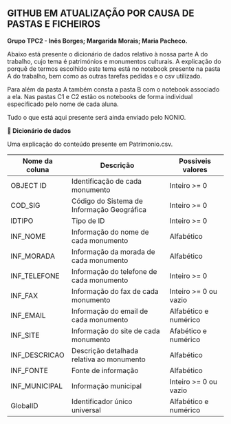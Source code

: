 ## GITHUB EM ATUALIZAÇÃO POR CAUSA DE PASTAS E FICHEIROS

**Grupo TPC2 - Inês Borges; Margarida Morais; Maria Pacheco.**

Abaixo está presente o dicionário de dados relativo à nossa parte A do trabalho, cujo tema é patrimónios e monumentos culturais. A explicação do porquê de termos escolhido este tema está no notebook presente na pasta A do trabalho, bem como as outras tarefas pedidas e o csv utilizado.

Para além da pasta A também consta a pasta B com o notebook associado a ela. Nas pastas C1 e C2 estão os notebooks de forma individual especificado pelo nome de cada aluna.

Tudo o que está aqui presente será ainda enviado pelo NONIO.

**📔 Dicionário de dados**

Uma explicação do conteúdo presente em Patrimonio.csv.

| Nome da coluna | Descrição | Possiveis valores |
| --- | --- | --- |
| OBJECT ID | Identificação de cada monumento | Inteiro >= 0
| COD_SIG | Código do Sistema de Informação Geográfica | Inteiro >= 0
| IDTIPO | Tipo de ID | Inteiro >= 0
| INF_NOME | Informação do nome de cada monumento | Alfabético
| INF_MORADA | Informação da morada de cada monumento | Alfabético
| INF_TELEFONE | Informação do telefone de cada monumento |Inteiro >= 0
| INF_FAX | Informação do fax de cada monumento |Inteiro >= 0 ou vazio
| INF_EMAIL| Informação do email de cada monumento | Alfabético e numérico
| INF_SITE  | Informação do site de cada monumento | Afabético e numérico
| INF_DESCRICAO | Descrição detalhada relativa ao monumento | Alfabético
| INF_FONTE | Fonte de informação |Alfabético
| INF_MUNICIPAL  | Informação municipal | Inteiro >= 0 ou vazio
| GlobalID | Identificador único universal |Alfabético e numérico

